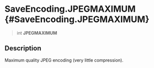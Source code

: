 SaveEncoding.JPEGMAXIMUM {#SaveEncoding.JPEGMAXIMUM}
========================

> int **JPEGMAXIMUM**

Description
-----------

Maximum quality JPEG encoding (very little compression).
